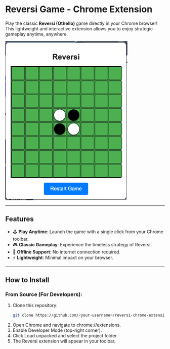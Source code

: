 # **Reversi Game - Chrome Extension**

Play the classic **Reversi (Othello)** game directly in your Chrome browser! This lightweight and interactive extension allows you to enjoy strategic gameplay anytime, anywhere.

![Demo](./Demo.png)

---

## **Features**

- 🕹️ **Play Anytime**: Launch the game with a single click from your Chrome toolbar.
- 🎮 **Classic Gameplay**: Experience the timeless strategy of Reversi.
- 🚀 **Offline Support**: No internet connection required.
- ⚡ **Lightweight**: Minimal impact on your browser.

---

## **How to Install**

### From Source (For Developers):

1. Clone this repository:
   ```bash
   git clone https://github.com/<your-username>/reversi-chrome-extension.git
   ```
2. Open Chrome and navigate to chrome://extensions.
3. Enable Developer Mode (top-right corner).
4. Click Load unpacked and select the project folder.
5. The Reversi extension will appear in your toolbar.

